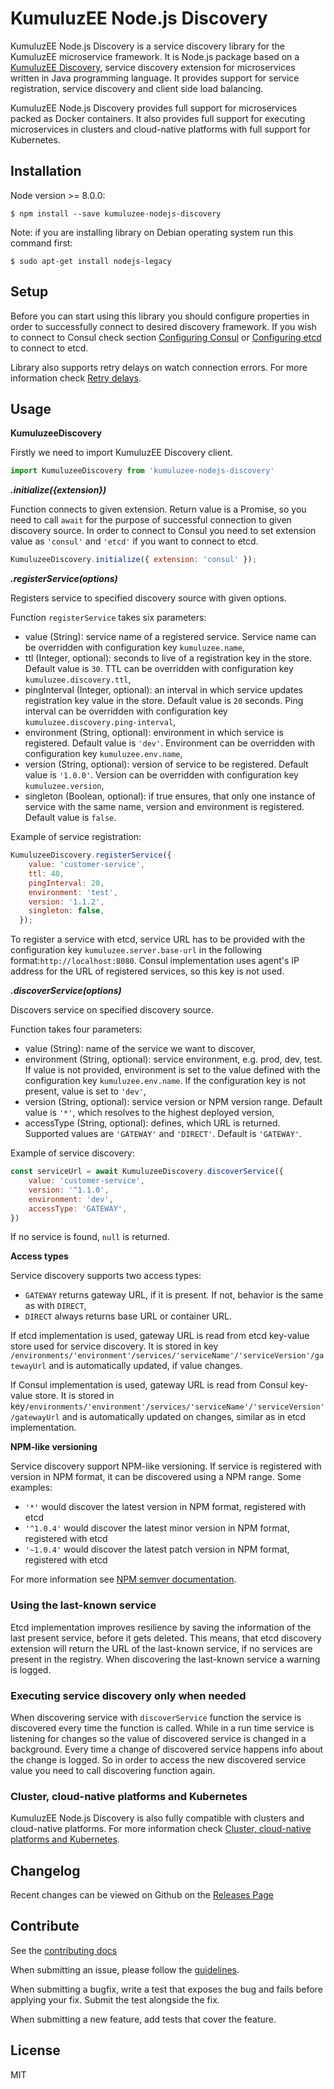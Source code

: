 # KumuluzEE Node.js Discovery

KumuluzEE Node.js Discovery is a service discovery library for the KumuluzEE microservice framework.  It is Node.js package based on a [KumuluzEE Discovery](https://github.com/kumuluz/kumuluzee-discovery), service discovery extension for microservices written in Java programming language. It provides support for service registration, service discovery and client side load balancing.

KumuluzEE Node.js Discovery provides full support for microservices packed as Docker containers. It also provides full support for executing microservices in clusters and cloud-native platforms with full support for Kubernetes.

## Installation

Node version >= 8.0.0:

```
$ npm install --save kumuluzee-nodejs-discovery
```
Note: if you are installing library on Debian operating system run this command first:

```
$ sudo apt-get install nodejs-legacy
```



## Setup

Before you can start using this library you should configure properties in order to successfully connect to desired discovery framework. If you wish to connect to Consul check section [Configuring Consul](https://github.com/kumuluz/kumuluzee-discovery#configuring-consul) or [Configuring etcd](https://github.com/kumuluz/kumuluzee-discovery#configuring-etcd) to connect to etcd.

Library also supports retry delays on watch connection errors. For more information check [Retry delays](https://github.com/kumuluz/kumuluzee-discovery#retry-delays).

## Usage

**KumuluzeeDiscovery**

Firstly we need to import KumuluzEE Discovery client.

```javascript
import KumuluzeeDiscovery from 'kumuluzee-nodejs-discovery'
```
***.initialize({extension})***

Function connects to given extension. Return value is a Promise, so you need to call `await` for the purpose of successful connection to given discovery source. In order to connect to Consul you need to set extension value as `'consul'` and `'etcd'` if you want to connect to etcd.

```javascript
KumuluzeeDiscovery.initialize({ extension: 'consul' });
```

***.registerService(options)***

Registers service to specified discovery source with given options.

Function `registerService` takes six parameters:
* value (String): service name of a registered service. Service name can be overridden with configuration key  `kumuluzee.name`,
* ttl (Integer, optional): seconds to live of a registration key in the store. Default value is `30`. TTL can be overridden with configuration key `kumuluzee.discovery.ttl`,
* pingInterval (Integer, optional): an interval in which service updates registration key value in the store. Default value is `20` seconds. Ping interval can be overridden with configuration key  `kumuluzee.discovery.ping-interval`,
* environment (String, optional): environment in which service is registered. Default value is `'dev'`. Environment can be overridden with configuration key  `kumuluzee.env.name`,
* version (String, optional): version of service to be registered. Default value is `'1.0.0'`. Version can be overridden with configuration key  `kumuluzee.version`,
* singleton (Boolean, optional): if true ensures, that only one instance of service with the same name, version and environment is registered. Default value is `false`.

Example of service registration:
```javascript
KumuluzeeDiscovery.registerService({
    value: 'customer-service',
    ttl: 40,
    pingInterval: 20,
    environment: 'test',
    version: '1.1.2',
    singleton: false,
  });
```
To register a service with etcd, service URL has to be provided with the configuration key `kumuluzee.server.base-url` in the following format:`http://localhost:8080`. Consul implementation uses agent's IP address for the URL of registered services, so this key is not used.

***.discoverService(options)***

Discovers service on specified discovery source.

Function takes four parameters:

* value (String): name of the service we want to discover,
* environment (String, optional): service environment, e.g. prod, dev, test. If value is not provided, environment is set to the value defined with the configuration key  `kumuluzee.env.name`. If the configuration key is not present, value is set to  `'dev'`,
* version (String, optional): service version or NPM version range. Default value is `'*'`, which resolves to the highest deployed version,
* accessType (String, optional): defines, which URL is returned. Supported values are  `'GATEWAY'`  and  `'DIRECT'`. Default is  `'GATEWAY'`.


Example of service discovery:
```javascript
const serviceUrl = await KumuluzeeDiscovery.discoverService({
    value: 'customer-service',
    version: '^1.1.0',
    environment: 'dev',
    accessType: 'GATEWAY',
})
```
If no service is found, `null` is returned.


**Access types**

Service discovery supports two access types:

*   `GATEWAY`  returns gateway URL, if it is present. If not, behavior is the same as with  `DIRECT`,
*   `DIRECT`  always returns base URL or container URL.

If etcd implementation is used, gateway URL is read from etcd key-value store used for service discovery. It is stored in key  `/environments/'environment'/services/'serviceName'/'serviceVersion'/gatewayUrl`  and is automatically updated, if value changes.

If Consul implementation is used, gateway URL is read from Consul key-value store. It is stored in key`/environments/'environment'/services/'serviceName'/'serviceVersion'/gatewayUrl`  and is automatically updated on changes, similar as in etcd implementation.

**NPM-like versioning**

Service discovery support NPM-like versioning. If service is registered with version in NPM format, it can be discovered using a NPM range. Some examples:

-   `'*'` would discover the latest version in NPM format, registered with etcd
-   `'^1.0.4'` would discover the latest minor version in NPM format, registered with etcd
-   `'~1.0.4'` would discover the latest patch version in NPM format, registered with etcd

For more information see  [NPM semver documentation](http://docs.npmjs.com/misc/semver).

### Using the last-known service

Etcd implementation improves resilience by saving the information of the last present service, before it gets deleted. This means, that etcd discovery extension will return the URL of the last-known service, if no services are present in the registry. When discovering the last-known service a warning is logged.

### Executing service discovery only when needed

When discovering service with `discoverService` function the service is discovered every time the function is called. While in a run time service is listening for changes so the value of discovered service is changed in a background. Every time a change of discovered service happens info about the change is logged. So in order to access the new discovered service value you need to call discovering function again.

### Cluster, cloud-native platforms and Kubernetes
KumuluzEE Node.js Discovery is also fully compatible with clusters and cloud-native platforms. For more information check [Cluster, cloud-native platforms and Kubernetes](https://github.com/kumuluz/kumuluzee-discovery#cluster-cloud-native-platforms-and-kubernetes).

## Changelog

Recent changes can be viewed on Github on the  [Releases Page](https://github.com/kumuluz/kumuluzee/releases)

## Contribute

See the  [contributing docs](https://github.com/kumuluz/kumuluzee-nodejs-discovery/blob/master/CONTRIBUTING.md)

When submitting an issue, please follow the  [guidelines](https://github.com/kumuluz/kumuluzee-nodejs-discovery/blob/master/CONTRIBUTING.md#bugs).

When submitting a bugfix, write a test that exposes the bug and fails before applying your fix. Submit the test alongside the fix.

When submitting a new feature, add tests that cover the feature.

## License

MIT
